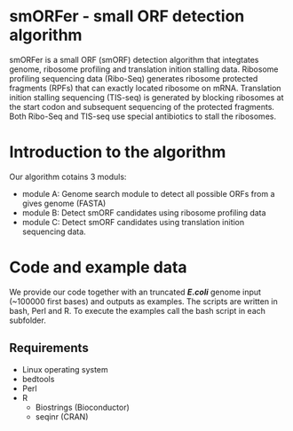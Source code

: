 # smORFer - small ORF detection algorithm
smORFer is a small ORF (smORF) detection algorithm that integtates genome, ribosome profiling and translation inition stalling data. Ribosome profiling sequencing data (Ribo-Seq) generates ribosome protected fragments (RPFs) that can exactly located ribosome on mRNA. Translation inition stalling sequencing (TIS-seq) is generated by blocking ribosomes at the start codon and subsequent sequencing of the protected fragments. Both Ribo-Seq and TIS-seq use special antibiotics to stall the ribosomes.

# Introduction to the algorithm

Our algorithm cotains 3 moduls:

* module A: Genome search module to detect all possible ORFs from a gives genome (FASTA)
* module B: Detect smORF candidates using ribosome profiling data
* module C: Detect smORF candidates using translation inition sequencing data.

# Code and example data

We provide our code together with an truncated ***E.coli*** genome input (~100000 first bases) and outputs as examples. The scripts are written in bash, Perl and R. To execute the examples call the bash script in each subfolder. 

## Requirements

* Linux operating system 
* bedtools
* Perl
* R
  * Biostrings (Bioconductor)
  * seqinr (CRAN)
 
